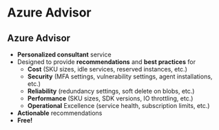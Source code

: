 # Azure Advisor

## Azure Advisor
- **Personalized consultant** service
- Designed to provide **recommendations** and **best practices** for
    - **Cost** (SKU sizes, idle services, reserved instances, etc.)
    - **Security** (MFA settings, vulnerability settings, agent installations, etc.)
    - **Reliability** (redundancy settings, soft delete on blobs, etc.)
    - **Performance** (SKU sizes, SDK versions, IO throttling, etc.)
    - **Operational** Excellence (service health, subscription limits, etc.)
- **Actionable** recommendations
- **Free!**